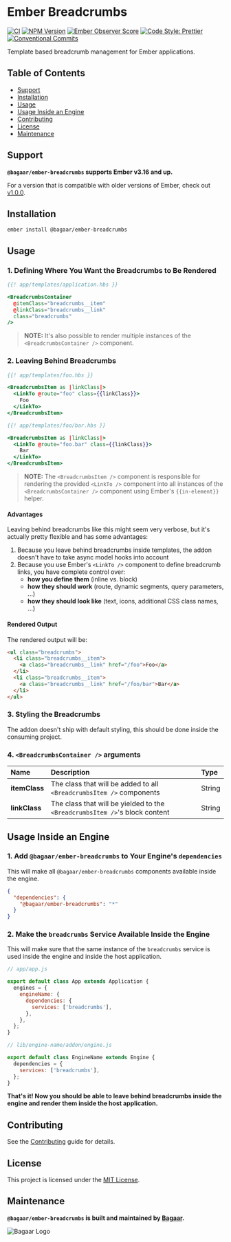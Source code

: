 # Ember Breadcrumbs

[![CI](https://github.com/Bagaar/ember-breadcrumbs/workflows/CI/badge.svg)](https://github.com/Bagaar/ember-breadcrumbs/actions?query=workflow%3ACI)
[![NPM Version](https://badge.fury.io/js/%40bagaar%2Fember-breadcrumbs.svg)](https://badge.fury.io/js/%40bagaar%2Fember-breadcrumbs)
[![Ember Observer Score](https://emberobserver.com/badges/-bagaar-ember-breadcrumbs.svg)](https://emberobserver.com/addons/@bagaar/ember-breadcrumbs)
[![Code Style: Prettier](https://img.shields.io/badge/code_style-prettier-ff69b4.svg)](https://github.com/prettier/prettier)
[![Conventional Commits](https://img.shields.io/badge/Conventional%20Commits-1.0.0-yellow.svg)](https://conventionalcommits.org)

Template based breadcrumb management for Ember applications.

## Table of Contents

- [Support](#support)
- [Installation](#installation)
- [Usage](#usage)
- [Usage Inside an Engine](#usage-inside-an-engine)
- [Contributing](#contributing)
- [License](#license)
- [Maintenance](#maintenance)

## Support

**`@bagaar/ember-breadcrumbs` supports Ember v3.16 and up.**

For a version that is compatible with older versions of Ember, check out [v1.0.0](https://github.com/Bagaar/ember-breadcrumbs/tree/v1.0.0).

## Installation

```shell
ember install @bagaar/ember-breadcrumbs
```

## Usage

### 1\. Defining Where You Want the Breadcrumbs to Be Rendered

```handlebars
{{! app/templates/application.hbs }}

<BreadcrumbsContainer
  @itemClass="breadcrumbs__item"
  @linkClass="breadcrumbs__link"
  class="breadcrumbs"
/>
```

> **NOTE:** It's also possible to render multiple instances of the `<BreadcrumbsContainer />` component.

### 2\. Leaving Behind Breadcrumbs

```handlebars
{{! app/templates/foo.hbs }}

<BreadcrumbsItem as |linkClass|>
  <LinkTo @route="foo" class={{linkClass}}>
    Foo
  </LinkTo>
</BreadcrumbsItem>
```

```handlebars
{{! app/templates/foo/bar.hbs }}

<BreadcrumbsItem as |linkClass|>
  <LinkTo @route="foo.bar" class={{linkClass}}>
    Bar
  </LinkTo>
</BreadcrumbsItem>
```

> **NOTE:** The `<BreadcrumbsItem />` component is responsible for rendering the provided `<LinkTo />` component into all instances of the `<BreadcrumbsContainer />` component using Ember's `{{in-element}}` helper.

#### Advantages

Leaving behind breadcrumbs like this might seem very verbose, but it's actually pretty flexible and has some advantages:

1. Because you leave behind breadcrumbs inside templates, the addon doesn't have to take async model hooks into account
2. Because you use Ember's `<LinkTo />` component to define breadcrumb links, you have complete control over:
   - **how you define them** (inline vs. block)
   - **how they should work** (route, dynamic segments, query parameters, ...)
   - **how they should look like** (text, icons, additional CSS class names, ...)

#### Rendered Output

The rendered output will be:

```html
<ul class="breadcrumbs">
  <li class="breadcrumbs__item">
    <a class="breadcrumbs__link" href="/foo">Foo</a>
  </li>
  <li class="breadcrumbs__item">
    <a class="breadcrumbs__link" href="/foo/bar">Bar</a>
  </li>
</ul>
```

### 3\. Styling the Breadcrumbs

The addon doesn't ship with default styling, this should be done inside the consuming project.

### 4\. `<BreadcrumbsContainer />` arguments

Name          | Description                                                                 | Type
:-------------| :---------------------------------------------------------------------------| :-----
**itemClass** | The class that will be added to all `<BreadcrumbsItem />` components        | String
**linkClass** | The class that will be yielded to the `<BreadcrumbsItem />`'s block content | String

## Usage Inside an Engine

### 1\. Add `@bagaar/ember-breadcrumbs` to Your Engine's `dependencies`

This will make all `@bagaar/ember-breadcrumbs` components available inside the engine.

```json
{
  "dependencies": {
    "@bagaar/ember-breadcrumbs": "*"
  }
}
```

### 2\. Make the `breadcrumbs` Service Available Inside the Engine

This will make sure that the same instance of the `breadcrumbs` service is used inside the engine and inside the host application.

```javascript
// app/app.js

export default class App extends Application {
  engines = {
    engineName: {
      dependencies: {
        services: ['breadcrumbs'],
      },
    },
  };
}
```

```javascript
// lib/engine-name/addon/engine.js

export default class EngineName extends Engine {
  dependencies = {
    services: ['breadcrumbs'],
  };
}
```

**That's it! Now you should be able to leave behind breadcrumbs inside the engine and render them inside the host application.**

## Contributing

See the [Contributing](./CONTRIBUTING.md) guide for details.

## License

This project is licensed under the [MIT License](./LICENSE.md).

## Maintenance

**`@bagaar/ember-breadcrumbs` is built and maintained by [Bagaar](https://bagaar.be).**

![Bagaar Logo](https://bagaar.be/hubfs/logo-bagaar-black.svg)
